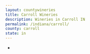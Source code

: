 ```yaml
---
layout: countywineries
title: Carroll Wineries
description: Wineries in Carroll IN
permalink: /indiana/carroll/
county: carroll
state: in
---
```

-

